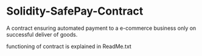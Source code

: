 # Solidity-SafePay-Contract
A contract ensuring automated payment to a e-commerce business only on successful deliver of goods. 

functioning of contract is explained in ReadMe.txt
